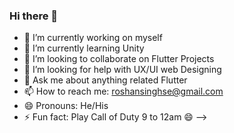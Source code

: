 ### Hi there 👋

- 🔭 I’m currently working on myself
- 🌱 I’m currently learning Unity
- 👯 I’m looking to collaborate on Flutter Projects
- 🤔 I’m looking for help with UX/UI web Designing
- 💬 Ask me about anything related Flutter
- 📫 How to reach me: roshansinghse@gmail.com
- 😄 Pronouns: He/His 
- ⚡ Fun fact: Play Call of Duty 9 to 12am 😄
-->

